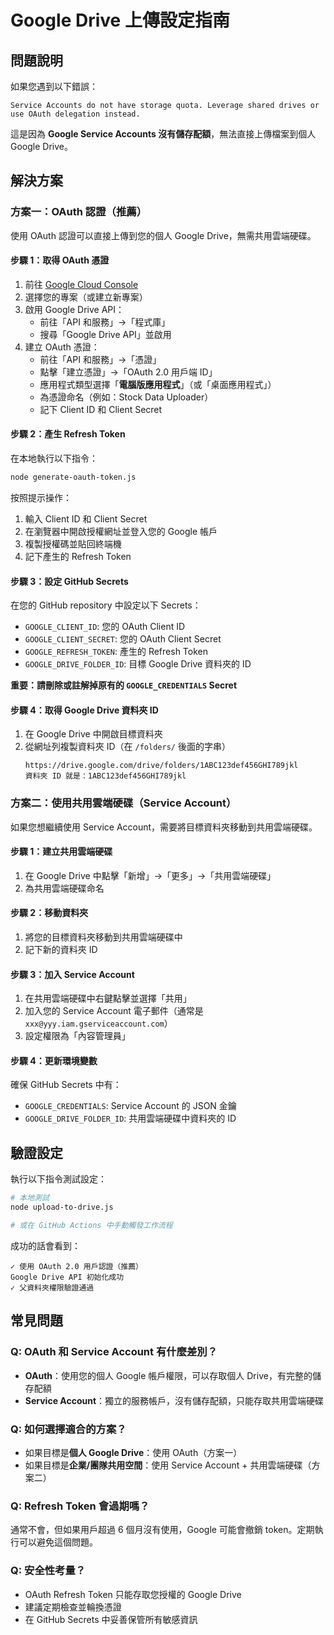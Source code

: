 # Google Drive 上傳設定指南

## 問題說明

如果您遇到以下錯誤：

```
Service Accounts do not have storage quota. Leverage shared drives or use OAuth delegation instead.
```

這是因為 **Google Service Accounts 沒有儲存配額**，無法直接上傳檔案到個人 Google Drive。

## 解決方案

### 方案一：OAuth 認證（推薦）

使用 OAuth 認證可以直接上傳到您的個人 Google Drive，無需共用雲端硬碟。

#### 步驟 1：取得 OAuth 憑證

1. 前往 [Google Cloud Console](https://console.cloud.google.com/)
2. 選擇您的專案（或建立新專案）
3. 啟用 Google Drive API：
   - 前往「API 和服務」→「程式庫」
   - 搜尋「Google Drive API」並啟用
4. 建立 OAuth 憑證：
   - 前往「API 和服務」→「憑證」
   - 點擊「建立憑證」→「OAuth 2.0 用戶端 ID」
   - 應用程式類型選擇「**電腦版應用程式**」（或「桌面應用程式」）
   - 為憑證命名（例如：Stock Data Uploader）
   - 記下 Client ID 和 Client Secret

#### 步驟 2：產生 Refresh Token

在本地執行以下指令：

```bash
node generate-oauth-token.js
```

按照提示操作：

1. 輸入 Client ID 和 Client Secret
2. 在瀏覽器中開啟授權網址並登入您的 Google 帳戶
3. 複製授權碼並貼回終端機
4. 記下產生的 Refresh Token

#### 步驟 3：設定 GitHub Secrets

在您的 GitHub repository 中設定以下 Secrets：

- `GOOGLE_CLIENT_ID`: 您的 OAuth Client ID
- `GOOGLE_CLIENT_SECRET`: 您的 OAuth Client Secret
- `GOOGLE_REFRESH_TOKEN`: 產生的 Refresh Token
- `GOOGLE_DRIVE_FOLDER_ID`: 目標 Google Drive 資料夾的 ID

**重要：請刪除或註解掉原有的 `GOOGLE_CREDENTIALS` Secret**

#### 步驟 4：取得 Google Drive 資料夾 ID

1. 在 Google Drive 中開啟目標資料夾
2. 從網址列複製資料夾 ID（在 `/folders/` 後面的字串）
   ```
   https://drive.google.com/drive/folders/1ABC123def456GHI789jkl
   資料夾 ID 就是：1ABC123def456GHI789jkl
   ```

### 方案二：使用共用雲端硬碟（Service Account）

如果您想繼續使用 Service Account，需要將目標資料夾移動到共用雲端硬碟。

#### 步驟 1：建立共用雲端硬碟

1. 在 Google Drive 中點擊「新增」→「更多」→「共用雲端硬碟」
2. 為共用雲端硬碟命名

#### 步驟 2：移動資料夾

1. 將您的目標資料夾移動到共用雲端硬碟中
2. 記下新的資料夾 ID

#### 步驟 3：加入 Service Account

1. 在共用雲端硬碟中右鍵點擊並選擇「共用」
2. 加入您的 Service Account 電子郵件（通常是 `xxx@yyy.iam.gserviceaccount.com`）
3. 設定權限為「內容管理員」

#### 步驟 4：更新環境變數

確保 GitHub Secrets 中有：

- `GOOGLE_CREDENTIALS`: Service Account 的 JSON 金鑰
- `GOOGLE_DRIVE_FOLDER_ID`: 共用雲端硬碟中資料夾的 ID

## 驗證設定

執行以下指令測試設定：

```bash
# 本地測試
node upload-to-drive.js

# 或在 GitHub Actions 中手動觸發工作流程
```

成功的話會看到：

```
✓ 使用 OAuth 2.0 用戶認證（推薦）
Google Drive API 初始化成功
✓ 父資料夾權限驗證通過
```

## 常見問題

### Q: OAuth 和 Service Account 有什麼差別？

- **OAuth**：使用您的個人 Google 帳戶權限，可以存取個人 Drive，有完整的儲存配額
- **Service Account**：獨立的服務帳戶，沒有儲存配額，只能存取共用雲端硬碟

### Q: 如何選擇適合的方案？

- 如果目標是**個人 Google Drive**：使用 OAuth（方案一）
- 如果目標是**企業/團隊共用空間**：使用 Service Account + 共用雲端硬碟（方案二）

### Q: Refresh Token 會過期嗎？

通常不會，但如果用戶超過 6 個月沒有使用，Google 可能會撤銷 token。定期執行可以避免這個問題。

### Q: 安全性考量？

- OAuth Refresh Token 只能存取您授權的 Google Drive
- 建議定期檢查並輪換憑證
- 在 GitHub Secrets 中妥善保管所有敏感資訊
